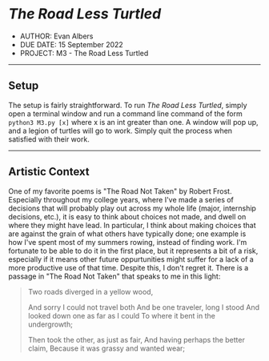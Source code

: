 # *The Road Less Turtled*

* AUTHOR: Evan Albers
* DUE DATE: 15 September 2022
* PROJECT: M3 - The Road Less Turtled

****

## Setup
The setup is fairly straightforward. To run *The Road Less Turtled*, simply open a terminal window and run a command line command of the form `python3 M3.py [x]` where x is an int greater than one. A window will pop up, and a legion of turtles will go to work. Simply quit the process when satisfied with their work.  

***

## Artistic Context
One of my favorite poems is "The Road Not Taken" by Robert Frost. Especially throughout my college years, where I've made a series of decisions that will probably play out across my whole life (major, internship decisions, etc.), it is easy to think about choices not made,
and dwell on where they might have lead. In particular, I think about making choices that are against the grain of what others have typically done; one example is how I've spent most of my summers rowing, instead of finding work. I'm fortunate to be able to do it in the first place, but it represents a bit of a risk, especially if it means other future oppurtunities might suffer for a lack of a more productive use of that time. Despite this, I don't regret it. There is a passage in "The Road Not Taken" that speaks to me in this light:

> Two roads diverged in a yellow wood,  
>
> And sorry I could not travel both
> And be one traveler, long I stood
> And looked down one as far as I could
> To where it bent in the undergrowth;
>
>Then took the other, as just as fair,
>And having perhaps the better claim,
>Because it was grassy and wanted wear;

